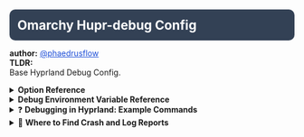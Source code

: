 <!-- Qompass AI Omarchy Debug Config -->
<!-- Copyright (C) 2025 Qompass AI, All rights reserved -->
<!-- ---------------------------------------- -->
<h1 style="font-size: 1.6em; font-weight: bold; padding: 14px; background: #334155; color: white; border-radius: 10px; margin: 10px 0;">
  Omarchy Hupr-debug Config
</h1>

 <strong>author:</strong> <a href="https://github.com/phaedrusflow" target="_blank" style="color: #1d4ed8;">@phaedrusflow</a><br>
  <strong>TLDR:</strong><br>
  Base Hyprland Debug Config.<br>
</div>


  <details>
    <summary><b>Option Reference</b></summary>

| Variable                  | Description                                                                                                                | Example Command                                        | Reference                                                                                      |
|---------------------------|----------------------------------------------------------------------------------------------------------------------------|--------------------------------------------------------|------------------------------------------------------------------------------------------------|
| [`overlay`](https://wiki.hyprland.org/Configuring/Variables/#overlay)               | Enables or disables debug overlay visuals.                                      |                                                        | [Hyprland Config Vars][1]                                                                      |
| [`damage_blink`](https://wiki.hyprland.org/Configuring/Variables/#damage_blink)     | Toggles blinking on damaged regions. Requires damage tracking enabled.          |                                                        | [Hyprland Config Vars][1]                                                                      |
| [`damage_tracking`](https://wiki.hyprland.org/Configuring/Variables/#damage_tracking)| Sets the damage tracking mode (higher value = more accurate, slower).           |                                                        | [Hyprland Config Vars][1]                                                                      |
| [`enable_stdout_logs`](https://wiki.hyprland.org/Configuring/Variables/#enable_stdout_logs)| Outputs logs to stdout, useful for terminals and debugging.             | `HYPRLAND_TRACE=1 Hyprland > hyprland.log 2>&1`         | [Hyprland Debugging][2]                                                                        |
| [`disable_time`](https://wiki.hyprland.org/Configuring/Variables/#disable_time)     | Disables time-based features during debug sessions.                             |                                                        | [Hyprland Config Vars][1]                                                                      |
| [`disable_logs`](https://wiki.hyprland.org/Configuring/Variables/#disable_logs)     | Turns off all logging if set to true.                                           |                                                        | [Hyprland Config Vars][1]                                                                      |
| [`suppress_errors`](https://wiki.hyprland.org/Configuring/Variables/#suppress_errors)| Completely hides error output if true.                                          |                                                        | [Hyprland Config Vars][1]                                                                      |
| [`watchdog_timeout`](https://wiki.hyprland.org/Configuring/Variables/#watchdog_timeout)| Sets the timeout in seconds for the watchdog.                             |                                                        | [Hyprland Config Vars][1]                                                                      |
| [`disable_scale_checks`](https://wiki.hyprland.org/Configuring/Variables/#disable_scale_checks)| Disables scale checks for easier debugging.                        |                                                        | [Hyprland Config Vars][1]                                                                      |
| [`error_limit`](https://wiki.hyprland.org/Configuring/Variables/#error_limit)       | Maximum number of errors before shutdown or action.                             |                                                        | [Hyprland Config Vars][1]                                                                      |
| [`colored_stdout_logs`](https://wiki.hyprland.org/Configuring/Variables/#colored_stdout_logs)| Makes stdout logs colored for readability.                        | `HYPRLAND_TRACE=1`                                      | [Hyprland Debugging][2]                                                                        |
| [`pass`](https://wiki.hyprland.org/Configuring/Variables/#pass)                     | If set to true, passes through selected debug configs (reserved for future use).|                                                        | [Hyprland Config Vars][1]                                                                      |

[1]: https://wiki.hyprland.org/Configuring/Variables/
[2]: https://wiki.hyprland.org/Debugging/

  </details>

  <details>
    <summary><b>Debug Environment Variable Reference</b></summary>

| Env Variable                          | Description                                                        | Example Command                                     | Reference                                        |
|----------------------------------------|--------------------------------------------------------------------|-----------------------------------------------------|--------------------------------------------------|
| [`AQ_TRACE`](https://wiki.hyprland.org/Debugging/#aq_trace)           | Enables detailed tracing for AQ components.         | `export AQ_TRACE=1`                                | [Hyprland Debugging][2]                          |
| [`HYPRLAND_NO_RT`](https://wiki.hyprland.org/Debugging/#hyprland_no_rt)              | Disables real-time thread priority for Hyprland.    | `export HYPRLAND_NO_RT=1`                          | [Hyprland Debugging][2]                          |
| [`HYPRLAND_NO_SD_NOTIFY`](https://wiki.hyprland.org/Debugging/#hyprland_no_sd_notify)| Disables systemd notify integration.                | `export HYPRLAND_NO_SD_NOTIFY=1`                   | [Hyprland Debugging][2]                          |
| [`HYPRLAND_NO_SD_VARS`](https://wiki.hyprland.org/Debugging/#hyprland_no_sd_vars)    | Prevents reading environment variables from systemd.| `export HYPRLAND_NO_SD_VARS=1`                     | [Hyprland Debugging][2]                          |
| [`HYPRLAND_TRACE`](https://wiki.hyprland.org/Debugging/#hyprland_trace)              | Enables in-depth trace logging.                     | `export HYPRLAND_TRACE=1`                          | [Hyprland Debugging][2]                          |
| [`WAYLAND_DEBUG`](https://wayland.freedesktop.org/debug.html)                        | Enables Wayland protocol debug output.              | `WAYLAND_DEBUG=1 Hyprland`                         | [Wayland Debug][3]                               |

[3]: https://wayland.freedesktop.org/debug.html

  </details>

  <details>
    <summary>❓ <b>Debugging in Hyprland: Example Commands</b></summary>

- **Start Hyprland with all debug/tracing enabled:**

AQ_TRACE=1 HYPRLAND_TRACE=1 HYPRLAND_NO_RT=1 HYPRLAND_NO_SD_NOTIFY=1 HYPRLAND_NO_SD_VARS=1 WAYLAND_DEBUG=1 Hyprland > hyprland.log 2>&1

text
- **View colored logs in real-time (with `colored_stdout_logs=true`):**

tail -f hyprland.log


</details>

<details>
  <summary>🚨 <b>Where to Find Crash and Log Reports</b></summary>

- **STDOUT/STDERR Log:**  
If you started Hyprland as above, logs are in `hyprland.log`.
- **Systemd Journal:**  
If running as a service:  

journalctl --user -u hyprland -xe

text
- **Wayland Debug Log:**  
Output is included inline with Hyprland logs if `WAYLAND_DEBUG=1`.

</details>

